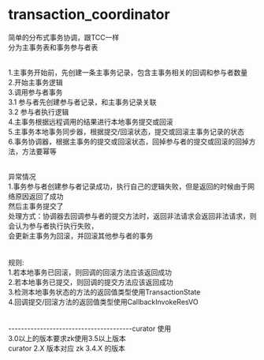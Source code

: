 # transaction_coordinator </br>

简单的分布式事务协调，跟TCC一样</br>
分为主事务表和事务参与者表</br></br>

1.主事务开始前，先创建一条主事务记录，包含主事务相关的回调和参与者数量</br>
2.开始主事务逻辑</br>
3.调用参与者事务</br>
3.1 参与者先创建参与者记录，和主事务记录关联</br>
3.2 参与者执行逻辑</br>
4.主事务根据远程调用的结果进行本地事务提交或回滚</br>
5.主事务本地事务同步器，根据提交/回滚状态，提交或回滚主事务记录的状态</br>
6.事务协调器，根据主事务的提交或回滚状态，回掉参与者的提交或回滚的回掉方法，方法要幂等</br></br>

异常情况</br>
1.事务参与者创建参与者记录成功，执行自己的逻辑失败，但是返回的时候由于网络原因返回了成功</br>
然后主事务提交了</br>
处理方式：协调器去回调参与者的提交方法时，返回非法请求会返回非法请求，则会认为参与者执行执行失败，</br>
会更新主事务为回滚，并回滚其他参与者的事务
</br>
</br>
</br>
规则: </br>
1.若本地事务已回滚，则回调的回滚方法应该返回成功</br>
2.若本地事务已提交，则回调的提交方法应该返回成功</br>
3.检测本地事务状态的方法的返回值类型使用TransactionState</br>
4.回调提交/回滚方法的返回值类型使用CallbackInvokeResVO
</br>
</br>
</br>
---------------------------------------curator 使用</br>
3.0以上的版本要求zk使用3.5以上版本</br>
curator 2.X 版本对应 zk 3.4.X 的版本</br>



